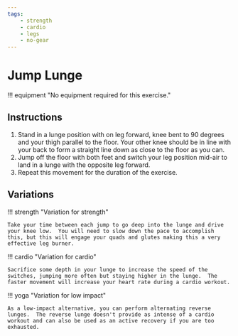 ```yaml
---
tags:
    - strength
    - cardio
    - legs
    - no-gear
---
```


#  Jump Lunge

!!! equipment "No equipment required for this exercise."

## Instructions

1. Stand in a lunge position with on leg forward, knee bent to 90 degrees and your thigh parallel to the floor.  Your other knee should be in line with your back to form a straight line down as close to the floor as you can.
2. Jump off the floor with both feet and switch your leg position mid-air to land in a lunge with the opposite leg forward.
3. Repeat this movement for the duration of the exercise.

## Variations

!!! strength "Variation for strength"

    Take your time between each jump to go deep into the lunge and drive your knee low.  You will need to slow down the pace to accomplish this, but this will engage your quads and glutes making this a very effective leg burner.

!!! cardio "Variation for cardio"

    Sacrifice some depth in your lunge to increase the speed of the switches, jumping more often but staying higher in the lunge.  The faster movement will increase your heart rate during a cardio workout.

!!! yoga "Variation for low impact"

    As a low-impact alternative, you can perform alternating reverse lunges.  The reverse lunge doesn't provide as intense of a cardio workout and can also be used as an active recovery if you are too exhausted.
